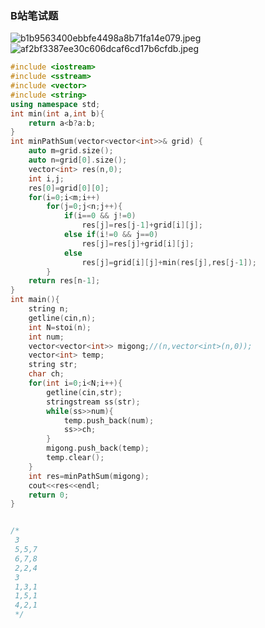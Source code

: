 ### B站笔试题
![b1b9563400ebbfe4498a8b71fa14e079.jpeg](evernotecid://D3246D17-20EC-4D80-977C-C4EA836A7547/appyinxiangcom/13597806/ENResource/p1348)
![af2bf3387ee30c606dcaf6cd17b6cfdb.jpeg](evernotecid://D3246D17-20EC-4D80-977C-C4EA836A7547/appyinxiangcom/13597806/ENResource/p1349)

```cpp
#include <iostream>
#include <sstream>
#include <vector>
#include <string>
using namespace std;
int min(int a,int b){
    return a<b?a:b;
}
int minPathSum(vector<vector<int>>& grid) {
    auto m=grid.size();
    auto n=grid[0].size();
    vector<int> res(n,0);
    int i,j;
    res[0]=grid[0][0];
    for(i=0;i<m;i++)
        for(j=0;j<n;j++){
            if(i==0 && j!=0)
                res[j]=res[j-1]+grid[i][j];
            else if(i!=0 && j==0)
                res[j]=res[j]+grid[i][j];
            else
                res[j]=grid[i][j]+min(res[j],res[j-1]);
        }
    return res[n-1];
}
int main(){
    string n;
    getline(cin,n);
    int N=stoi(n);
    int num;
    vector<vector<int>> migong;//(n,vector<int>(n,0));
    vector<int> temp;
    string str;
    char ch;
    for(int i=0;i<N;i++){
        getline(cin,str);
        stringstream ss(str);
        while(ss>>num){
            temp.push_back(num);
            ss>>ch;
        }
        migong.push_back(temp);
        temp.clear();
    }
    int res=minPathSum(migong);
    cout<<res<<endl;
    return 0;
}


/*
 3
 5,5,7
 6,7,8
 2,2,4
 3
 1,3,1
 1,5,1
 4,2,1
 */
```
